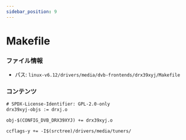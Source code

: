 ```yaml
---
sidebar_position: 9
---
```

# Makefile

### ファイル情報

- パス: `linux-v6.12/drivers/media/dvb-frontends/drx39xyj/Makefile`

### コンテンツ

```txt
# SPDX-License-Identifier: GPL-2.0-only
drx39xyj-objs := drxj.o

obj-$(CONFIG_DVB_DRX39XYJ) += drx39xyj.o

ccflags-y += -I$(srctree)/drivers/media/tuners/

```
